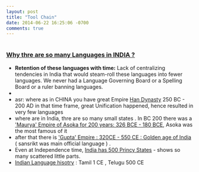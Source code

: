 ```yaml
---
layout: post
title: "Tool Chain"
date: 2014-06-22 16:25:06 -0700
comments: true
---
```


# 
### [Why thre are so many Languages in INDIA ?](https://www.quora.com/Why-are-there-so-many-languages-in-India-and-from-where-did-they-develop)
  + **Retention of these languages with time:** Lack of centralizing tendencies in India that would steam-roll these languages into fewer languages. 
We never had a Language Governing Board or a Spelling Board or a ruler banning languages.
  + 
  + asr: where as in CHINA you have great Empire [Han Dynasty](https://en.wikipedia.org/wiki/Han_dynasty) 250 BC - 200 AD in that time frame, great Unification happened, hence resulted in very few languages
  + where are in India, thre are so many small states . In BC 200 there was a ['Maurya' Empire of Asoka for 200 years: 326 BCE - 180 BCE](https://en.wikipedia.org/wiki/Maurya_Empire), Asoka was the most famous of it
  + after that there is ['Gupta' Empire : 320CE - 550 CE : Golden age of India](https://en.wikipedia.org/wiki/Gupta_Empire) ( sansrikt was main official language ) .
  + Even at Independence time, [India has 500 Princy States](https://en.wikipedia.org/wiki/List_of_princely_states_of_British_India_(alphabetical))  - shows so many scattered little parts.
  + [Indian Language hisotry](https://en.wikipedia.org/wiki/Linguistic_history_of_the_Indian_subcontinent#Origins) :  Tamil 1 CE ,  Telugu 500 CE 
